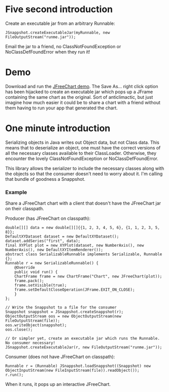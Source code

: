 # Five second introduction #
Create an executable jar from an arbitrary Runnable:
```
JSnappshot.createExecutableJar(myRunnable, new FileOutputStream("runme.jar"));
```
Email the jar to a friend, no ClassNotFoundException or NoClassDefFoundError when they run it!

# Demo #
Download and run the [JFreeChart demo](http://jsnappshot.googlecode.com/files/JFreeChart-SaveAs-Demo.jar).  The Save As... right click option has been hijacked to create an executable jar which pops up a JFrame containing the same chart as the original.  Sort of anticlimactic, but just imagine how much easier it could be to share a chart with a friend without them having to run your app that generated the chart.


# One minute introduction #

Serializing objects in Java writes out Object data, but not Class data.  This means that to deserialize an object, one must have the correct versions of all the necessary classes available to their ClassLoader.  Otherwise, they encounter the lovely  ClassNotFoundException or NoClassDefFoundError.

This library allows the serializer to include the necessary classes along with the objects so that the consumer doesn't need to worry about it.  I'm calling that bundle of goodness a Snappshot.

### Example ###
Share a JFreeChart chart with a client that doesn't have the JFreeChart jar on their classpath.

Producer (has JFreeChart on classpath):
```
double[][] data = new double[][]{{1, 2, 3, 4, 5, 6}, {1, 1, 2, 3, 5, 8}};
DefaultXYDataset dataset = new DefaultXYDataset();
dataset.addSeries("first", data);
final XYPlot plot = new XYPlot(dataset, new NumberAxis(), new NumberAxis(), new DefaultXYItemRenderer());
abstract class SerializableRunnable implements Serializable, Runnable {};
Runnable r = new SerializableRunnable() {
    @Override
    public void run() {
	ChartFrame frame = new ChartFrame("Chart", new JFreeChart(plot));
	frame.pack();
	frame.setVisible(true);
	frame.setDefaultCloseOperation(JFrame.EXIT_ON_CLOSE);
    }
};

// Write the Snappshot to a file for the consumer
Snappshot snappshot = JSnappshot.createSnappshot(r);
ObjectOutputStream oos = new ObjectOutputStream(new FileOutputStream(file));
oos.writeObject(snappshot);
oos.close();

// Or simpler yet, create an executable jar which runs the Runnable.  No consumer necessary!
JSnappshot.createExecutableJar(r, new FileOutputStream("runme.jar"));
```

Consumer (does not have JFreeChart on classpath):
```
Runnable r = (Runnable) JSnappshot.loadSnappshot((Snappshot) new ObjectInputStream(new FileInputStream(file)).readObject());
r.run();
```

When it runs, it pops up an interactive JFreeChart.